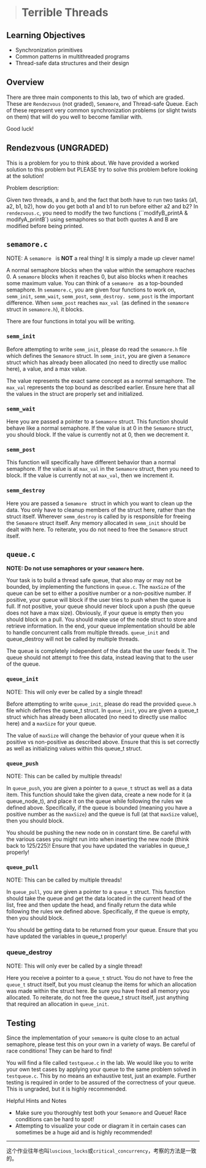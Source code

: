 > # Terrible Threads

## Learning Objectives

- Synchronization primitives
- Common patterns in multithreaded programs
- Thread-safe data structures and their design

## Overview

There are three main components to this lab, two of which are graded. These are `Rendezvous` (not graded), `Semamore`, and Thread-safe Queue. Each of these represent very common synchronization problems (or slight twists on them) that will do you well to become familiar with.

Good luck!

## Rendezvous (UNGRADED)

This is a problem for you to think about. We have provided a worked solution to this problem but PLEASE try to solve this problem before looking at the solution!

Problem description:

Given two threads, a and b, and the fact that both have to run two tasks (a1, a2, b1, b2), how do you get both a1 and b1 to run before either a2 and b2? In `rendezvous.c`, you need to modify the two functions (``modifyB_printA & modifyA_printB`) using semaphores so that both quotes A and B are modified before being printed.

## `semamore.c`

NOTE: A `semamore ` is **NOT** a real thing! It is simply a made up clever name!

A normal semaphore blocks when the value within the semaphore reaches 0. A `semamore`  blocks when it reaches 0, but also blocks when it reaches some maximum value. You can think of a `semamore ` as a top-bounded semaphore. In `semamore.c`, you are given four functions to work on, `semm_init`, `semm_wait`, `semm_post`, `semm_destroy. semm_post` is the important difference. When `semm_post` reaches `max_val `(as defined in the `semamore` struct in `semamore.h`), it blocks.

There are four functions in total you will be writing.

### `semm_init`

Before attempting to write `semm_init`, please do read the `semamore.h` file which defines the `Semamore` struct. In `semm_init`, you are given a `Semamore` struct which has already been allocated (no need to directly use malloc here), a value, and a max value.

The value represents the exact same concept as a normal semaphore. The `max_val` represents the top bound as described earlier. Ensure here that all the values in the struct are properly set and initialized.

### `semm_wait`

Here you are passed a pointer to a `Semamore` struct. This function should behave like a normal semaphore. If the value is at 0 in the `Semamore` struct, you should block. If the value is currently not at 0, then we decrement it.

### `semm_post`

This function will specifically have different behavior than a normal semaphore. If the value is at `max_val` in the `Semamore` struct, then you need to block. If the value is currently not at `max_val`, then we increment it.

### `semm_destroy`

Here you are passed a `Semamore ` struct in which you want to clean up the data. You only have to cleanup members of the struct here, rather than the struct itself. Wherever `semm_destroy` is called by is responsible for freeing the `Semamore` struct itself. Any memory allocated in `semm_init` should be dealt with here. To reiterate, you do not need to free the `Semamore` struct itself.

## `queue.c`

**NOTE: Do not use semaphores or your `semamore` here.**

Your task is to build a thread safe queue, that also may or may not be bounded, by implementing the functions in `queue.c`. The `maxSize` of the queue can be set to either a positive number or a non-positive number. If positive, your queue will block if the user tries to push when the queue is full. If not positive, your queue should never block upon a push (the queue does not have a max size). Obviously, if your queue is empty then you should block on a pull. You should make use of the node struct to store and retrieve information. In the end, your queue implementation should be able to handle concurrent calls from multiple threads. `queue_init` and queue_destroy will not be called by multiple threads.

The queue is completely independent of the data that the user feeds it. The queue should not attempt to free this data, instead leaving that to the user of the queue.

### `queue_init`

NOTE: This will only ever be called by a single thread!

Before attempting to write `queue_init`, please do read the provided `queue.h` file which defines the queue_t struct. In `queue_init`, you are given a queue_t struct which has already been allocated (no need to directly use malloc here) and a `maxSize` for your queue.

The value of `maxSize` will change the behavior of your queue when it is positive vs non-positive as described above. Ensure that this is set correctly as well as initializing values within this queue_t struct.

### `queue_push`

NOTE: This can be called by multiple threads!

In `queue_push`, you are given a pointer to a `queue_t` struct as well as a data item. This function should take the given data, create a new node for it (a queue_node_t), and place it on the queue while following the rules we defined above. Specifically, if the queue is bounded (meaning you have a positive number as the `maxSize`) and the queue is full (at that `maxSize` value), then you should block.

You should be pushing the new node on in constant time. Be careful with the various cases you might run into when inserting the new node (think back to 125/225)! Ensure that you have updated the variables in queue_t properly!

### `queue_pull`

NOTE: This can be called by multiple threads!

In `queue_pull`, you are given a pointer to a `queue_t` struct. This function should take the queue and get the data located in the current head of the list, free and then update the head, and finally return the data while following the rules we defined above. Specifically, if the queue is empty, then you should block.

You should be getting data to be returned from your queue. Ensure that you have updated the variables in queue_t properly!

### queue_destroy

NOTE: This will only ever be called by a single thread!

Here you receive a pointer to a `queue_t` struct. You do not have to free the `queue_t` struct itself, but you must cleanup the items for which an allocation was made within the struct here. Be sure you have freed all memory you allocated. To reiterate, do not free the queue_t struct itself, just anything that required an allocation in `queue_init`.

## Testing

Since the implementation of your `semamore` is quite close to an actual semaphore, please test this on your own in a variety of ways. Be careful of race conditions! They can be hard to find!

You will find a file called `testqueue.c` in the lab. We would like you to write your own test cases by applying your queue to the same problem solved in `testqueue.c`. This by no means an exhaustive test, just an example. Further testing is required in order to be assured of the correctness of your queue. This is ungraded, but it is highly recommended.

Helpful Hints and Notes

- Make sure you thoroughly test both your `Semamore` and Queue! Race conditions can be hard to spot!
- Attempting to visualize your code or diagram it in certain cases can sometimes be a huge aid and is highly recommended!

-------

这个作业往年也叫`luscious_locks`或`critical_concurrency`，考察的方法是一致的。



